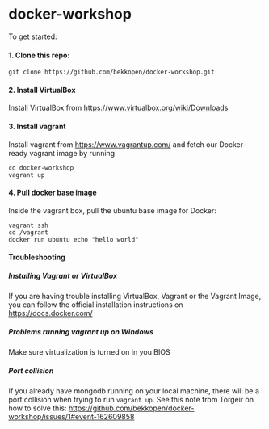 docker-workshop
===============


To get started:

#### 1. Clone this repo:
```git clone https://github.com/bekkopen/docker-workshop.git```

#### 2. Install VirtualBox
Install VirtualBox from https://www.virtualbox.org/wiki/Downloads

#### 3. Install vagrant
Install vagrant from https://www.vagrantup.com/ and fetch our Docker-ready 
vagrant image by running 
```
cd docker-workshop
vagrant up
```

#### 4. Pull docker base image
Inside the vagrant box, pull the ubuntu base image for Docker:
```
vagrant ssh
cd /vagrant
docker run ubuntu echo "hello world"
```

#### Troubleshooting

##### Installing Vagrant or VirtualBox
If you are having trouble installing VirtualBox, Vagrant or the Vagrant Image, you can follow the official installation instructions on https://docs.docker.com/ 

##### Problems running vagrant up on Windows
Make sure virtualization is turned on in you BIOS

##### Port collision
If you already have mongodb running on your local machine, there will be a port collision when trying to run `vagrant up`. See this note from Torgeir on how to solve this: https://github.com/bekkopen/docker-workshop/issues/1#event-162609858
